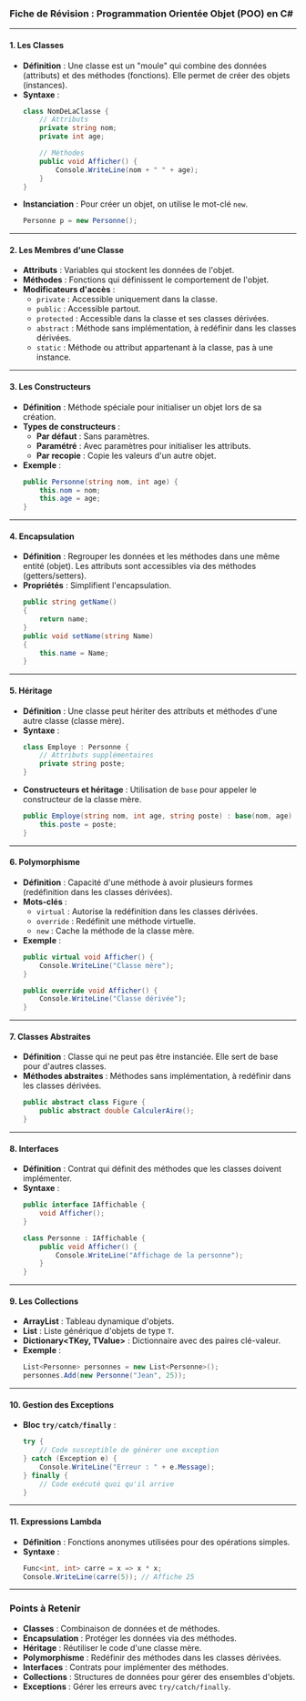### **Fiche de Révision : Programmation Orientée Objet (POO) en C#**

---

#### **1. Les Classes**
- **Définition** : Une classe est un "moule" qui combine des données (attributs) et des méthodes (fonctions). Elle permet de créer des objets (instances).
- **Syntaxe** :
  ```csharp
  class NomDeLaClasse {
      // Attributs
      private string nom;
      private int age;

      // Méthodes
      public void Afficher() {
          Console.WriteLine(nom + " " + age);
      }
  }
  ```
- **Instanciation** : Pour créer un objet, on utilise le mot-clé `new`.
  ```csharp
  Personne p = new Personne();
  ```

---

#### **2. Les Membres d'une Classe**
- **Attributs** : Variables qui stockent les données de l'objet.
- **Méthodes** : Fonctions qui définissent le comportement de l'objet.
- **Modificateurs d'accès** :
  - `private` : Accessible uniquement dans la classe.
  - `public` : Accessible partout.
  - `protected` : Accessible dans la classe et ses classes dérivées.
  - `abstract` : Méthode sans implémentation, à redéfinir dans les classes dérivées.
  - `static` : Méthode ou attribut appartenant à la classe, pas à une instance.

---

#### **3. Les Constructeurs**
- **Définition** : Méthode spéciale pour initialiser un objet lors de sa création.
- **Types de constructeurs** :
  - **Par défaut** : Sans paramètres.
  - **Paramétré** : Avec paramètres pour initialiser les attributs.
  - **Par recopie** : Copie les valeurs d'un autre objet.
- **Exemple** :
  ```csharp
  public Personne(string nom, int age) {
      this.nom = nom;
      this.age = age;
  }
  ```

---

#### **4. Encapsulation**
- **Définition** : Regrouper les données et les méthodes dans une même entité (objet). Les attributs sont accessibles via des méthodes (getters/setters).
- **Propriétés** : Simplifient l'encapsulation.
  ```csharp
  public string getName()
  {
      return name;
  }
  public void setName(string Name)
  {
      this.name = Name;
  }
  ```

---

#### **5. Héritage**
- **Définition** : Une classe peut hériter des attributs et méthodes d'une autre classe (classe mère).
- **Syntaxe** :
  ```csharp
  class Employe : Personne {
      // Attributs supplémentaires
      private string poste;
  }
  ```
- **Constructeurs et héritage** : Utilisation de `base` pour appeler le constructeur de la classe mère.
  ```csharp
  public Employe(string nom, int age, string poste) : base(nom, age) {
      this.poste = poste;
  }
  ```

---

#### **6. Polymorphisme**
- **Définition** : Capacité d'une méthode à avoir plusieurs formes (redéfinition dans les classes dérivées).
- **Mots-clés** :
  - `virtual` : Autorise la redéfinition dans les classes dérivées.
  - `override` : Redéfinit une méthode virtuelle.
  - `new` : Cache la méthode de la classe mère.
- **Exemple** :
  ```csharp
  public virtual void Afficher() {
      Console.WriteLine("Classe mère");
  }

  public override void Afficher() {
      Console.WriteLine("Classe dérivée");
  }
  ```

---

#### **7. Classes Abstraites**
- **Définition** : Classe qui ne peut pas être instanciée. Elle sert de base pour d'autres classes.
- **Méthodes abstraites** : Méthodes sans implémentation, à redéfinir dans les classes dérivées.
  ```csharp
  public abstract class Figure {
      public abstract double CalculerAire();
  }
  ```

---

#### **8. Interfaces**
- **Définition** : Contrat qui définit des méthodes que les classes doivent implémenter.
- **Syntaxe** :
  ```csharp
  public interface IAffichable {
      void Afficher();
  }

  class Personne : IAffichable {
      public void Afficher() {
          Console.WriteLine("Affichage de la personne");
      }
  }
  ```

---

#### **9. Les Collections**
- **ArrayList** : Tableau dynamique d'objets.
- **List<T>** : Liste générique d'objets de type `T`.
- **Dictionary<TKey, TValue>** : Dictionnaire avec des paires clé-valeur.
- **Exemple** :
  ```csharp
  List<Personne> personnes = new List<Personne>();
  personnes.Add(new Personne("Jean", 25));
  ```

---

#### **10. Gestion des Exceptions**
- **Bloc `try/catch/finally`** :
  ```csharp
  try {
      // Code susceptible de générer une exception
  } catch (Exception e) {
      Console.WriteLine("Erreur : " + e.Message);
  } finally {
      // Code exécuté quoi qu'il arrive
  }
  ```

---

#### **11. Expressions Lambda**
- **Définition** : Fonctions anonymes utilisées pour des opérations simples.
- **Syntaxe** :
  ```csharp
  Func<int, int> carre = x => x * x;
  Console.WriteLine(carre(5)); // Affiche 25
  ```

---

### **Points à Retenir**
- **Classes** : Combinaison de données et de méthodes.
- **Encapsulation** : Protéger les données via des méthodes.
- **Héritage** : Réutiliser le code d'une classe mère.
- **Polymorphisme** : Redéfinir des méthodes dans les classes dérivées.
- **Interfaces** : Contrats pour implémenter des méthodes.
- **Collections** : Structures de données pour gérer des ensembles d'objets.
- **Exceptions** : Gérer les erreurs avec `try/catch/finally`.
